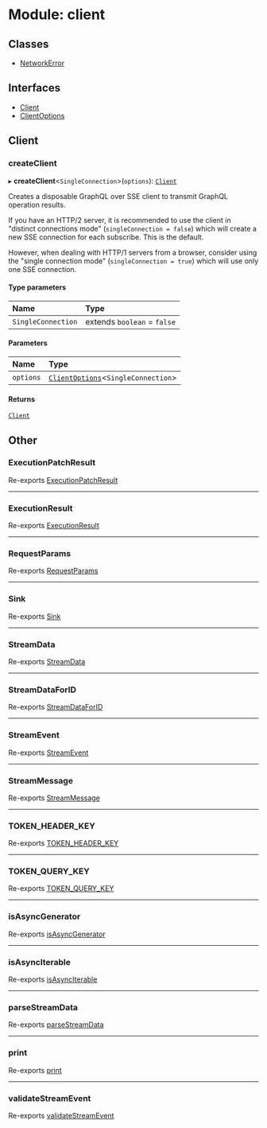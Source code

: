 # Module: client

## Classes

- [NetworkError](/docs/classes/client.NetworkError)

## Interfaces

- [Client](/docs/interfaces/client.Client)
- [ClientOptions](/docs/interfaces/client.ClientOptions)

## Client

### createClient

▸ **createClient**<`SingleConnection`\>(`options`): [`Client`](/docs/interfaces/client.Client)

Creates a disposable GraphQL over SSE client to transmit
GraphQL operation results.

If you have an HTTP/2 server, it is recommended to use the client
in "distinct connections mode" (`singleConnection = false`) which will
create a new SSE connection for each subscribe. This is the default.

However, when dealing with HTTP/1 servers from a browser, consider using
the "single connection mode" (`singleConnection = true`) which will
use only one SSE connection.

#### Type parameters

| Name | Type |
| :------ | :------ |
| `SingleConnection` | extends `boolean` = ``false`` |

#### Parameters

| Name | Type |
| :------ | :------ |
| `options` | [`ClientOptions`](/docs/interfaces/client.ClientOptions)<`SingleConnection`\> |

#### Returns

[`Client`](/docs/interfaces/client.Client)

## Other

### ExecutionPatchResult

Re-exports [ExecutionPatchResult](/docs/interfaces/common.ExecutionPatchResult)

___

### ExecutionResult

Re-exports [ExecutionResult](/docs/interfaces/common.ExecutionResult)

___

### RequestParams

Re-exports [RequestParams](/docs/interfaces/common.RequestParams)

___

### Sink

Re-exports [Sink](/docs/interfaces/common.Sink)

___

### StreamData

Re-exports [StreamData](/docs/modules/common.md#streamdata)

___

### StreamDataForID

Re-exports [StreamDataForID](/docs/modules/common.md#streamdataforid)

___

### StreamEvent

Re-exports [StreamEvent](/docs/modules/common.md#streamevent)

___

### StreamMessage

Re-exports [StreamMessage](/docs/interfaces/common.StreamMessage)

___

### TOKEN\_HEADER\_KEY

Re-exports [TOKEN_HEADER_KEY](/docs/modules/common.md#token_header_key)

___

### TOKEN\_QUERY\_KEY

Re-exports [TOKEN_QUERY_KEY](/docs/modules/common.md#token_query_key)

___

### isAsyncGenerator

Re-exports [isAsyncGenerator](/docs/modules/common.md#isasyncgenerator)

___

### isAsyncIterable

Re-exports [isAsyncIterable](/docs/modules/common.md#isasynciterable)

___

### parseStreamData

Re-exports [parseStreamData](/docs/modules/common.md#parsestreamdata)

___

### print

Re-exports [print](/docs/modules/common.md#print)

___

### validateStreamEvent

Re-exports [validateStreamEvent](/docs/modules/common.md#validatestreamevent)
